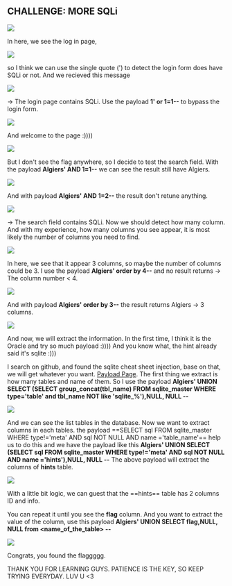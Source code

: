 ## CHALLENGE: MORE SQLi

<img src ="img/img1.png">

In here, we see the log in page,

<img src ="img/img2.png">

so I think we can use the single quote (') to detect the login form does have SQLi or not.
And we recieved this message

<img src ="img/detect.png">

-> The login page contains SQLi. Use the payload **1' or 1=1--** to bypass the login form.

<img src = "img/img3.png">

And welcome to the page :))))

<img src = "img/welcome.png">

But I don't see the flag anywhere, so I decide to test the search field.
With the payload  **Algiers' AND 1=1--** we can see the result still have Algiers.

<img src = "img/img4.png">

And with payload **Algiers' AND 1=2--** the result don't retune anything.

<img src = "img/img5.png">

-> The search field contains SQLi.
Now we should detect how many column. And with my experience, how many columns you see appear, it is most likely the number of columns you need to find.

<img src = "img/img6.png">

In here, we see that it appear 3 columns, so maybe the number of columns could be 3.
I use the payload **Algiers' order by 4--** and no result returns -> The column number < 4.

<img src = "img/img7.png">

And with payload **Algiers' order by 3--** the result returns Algiers -> 3 columns.

<img src = "img/img8.png">

And now, we will extract the information.
In the first time, I think it is the Oracle and try so much payload :)))) And you know what, the hint already said it's sqlite :))) 

I search on github, and found the sqlite cheat sheet injection, base on that, we will get whatever you want.
[Payload Page](https://github.com/swisskyrepo/PayloadsAllTheThings/blob/master/SQL%20Injection/SQLite%20Injection.md).
The first thing we extract is how many tables and name of them. So I use the payload **Algiers' UNION SELECT (SELECT group_concat(tbl_name) FROM sqlite_master WHERE type='table' and tbl_name NOT like 'sqlite_%'),NULL, NULL --** 

<img src = "img/img10.png">

And we can see the list tables in the database. Now we want to extract columns in each tables.
the payload ==SELECT sql FROM sqlite_master WHERE type!='meta' AND sql NOT NULL AND name ='table_name'== help us to do this and we have the payload like this **Algiers' UNION SELECT (SELECT sql FROM sqlite_master WHERE type!='meta' AND sql NOT NULL AND name ='hints'),NULL, NULL --**
The above payload will extract the columns of **hints** table.

<img src = "img/img11.png">

With a little bit logic, we can guest that the ==hints== table has 2 columns ID and info.

You can repeat it until you see the **flag** column.
And you want to extract the value of the column, use this payload **Algiers' UNION SELECT flag,NULL, NULL from <name_of_the_table> --**

<img src ="img/flag.png">

Congrats, you found the flaggggg.

THANK YOU FOR LEARNING GUYS.
PATIENCE IS THE KEY, SO KEEP TRYING EVERYDAY. LUV U <3
